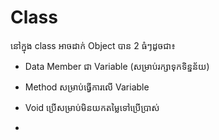 # Class

នៅក្នុង class អាចដាក់ Object បាន 2 ធំៗដូចជា៖
-   Data Member ជា Variable (សម្រាប់រក្សាទុកទិន្នន័យ)
-   Method សម្រាប់ធ្វើការលើ Variable


- Void ប្រើសម្រាប់មិនយកតម្លៃទៅប្រើប្រាស់
- 